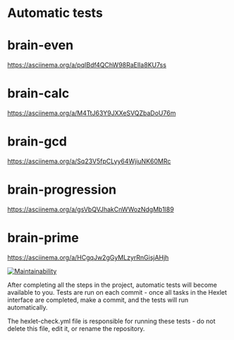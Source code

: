 # Automatic tests
# brain-even
https://asciinema.org/a/pqIBdf4QChW98RaElIa8KU7ss

# brain-calc
https://asciinema.org/a/M4TtJ63Y9JXXeSVQZbaDoU76m

# brain-gcd
https://asciinema.org/a/Sq23V5fpCLyy64WjiuNK60MRc

# brain-progression
https://asciinema.org/a/gsVbQVJhakCnWWozNdgMb1l89

# brain-prime
https://asciinema.org/a/HCgqJw2gGyMLzyrRnGisjAHjh

[![Maintainability](https://api.codeclimate.com/v1/badges/7563abdfafbfb383d5a9/maintainability)](https://codeclimate.com/github/Mintflavored/frontend-project-44/maintainability)

After completing all the steps in the project, automatic tests will become available to you. Tests are run on each commit - once all tasks in the Hexlet interface are completed, make a commit, and the tests will run automatically.

The hexlet-check.yml file is responsible for running these tests - do not delete this file, edit it, or rename the repository.

